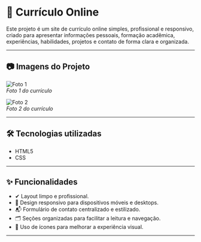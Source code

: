 # 📄 Currículo Online

Este projeto é um site de currículo online simples, profissional e responsivo, criado para apresentar informações pessoais, formação acadêmica, experiências, habilidades, projetos e contato de forma clara e organizada.

---

## 📷 Imagens do Projeto

![Foto 1](Curriculo%Base/foto1.png)  
*Foto 1 do currículo*

![Foto 2](Curriculo%Base/foto2.png)  
*Foto 2 do currículo*

---

## 🛠️ Tecnologias utilizadas

- HTML5  
- CSS  

---

## ✨ Funcionalidades

- ✔ Layout limpo e profissional.  
- 📱 Design responsivo para dispositivos móveis e desktops.  
- 📬 Formulário de contato centralizado e estilizado.  
- 🗂️ Seções organizadas para facilitar a leitura e navegação.  
- 🎯 Uso de ícones para melhorar a experiência visual.

---
